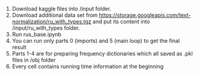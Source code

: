 1. Download kaggle files into /input folder. 
2. Download additional data set from https://storage.googleapis.com/text-normalization/ru_with_types.tgz and put its content into /input/ru_with_types folder.
3. Run rus_base.ipynb
4. You can run only parts 0 (imports) and 5 (main loop) to get the final result
5. Parts 1-4 are for preparing frequency dictionaries which all saved as .pkl files in /obj folder 
6. Every cell contains running time information at the beginning


